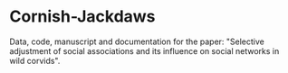 # Cornish-Jackdaws
Data, code, manuscript and documentation for the paper: "Selective adjustment of social associations and its influence on social networks in wild corvids".
